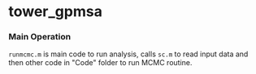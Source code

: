# tower_gpmsa

### Main Operation
`runmcmc.m` is main code to run analysis, calls `sc.m` to read input data and then other code in "Code" folder to run MCMC routine.
